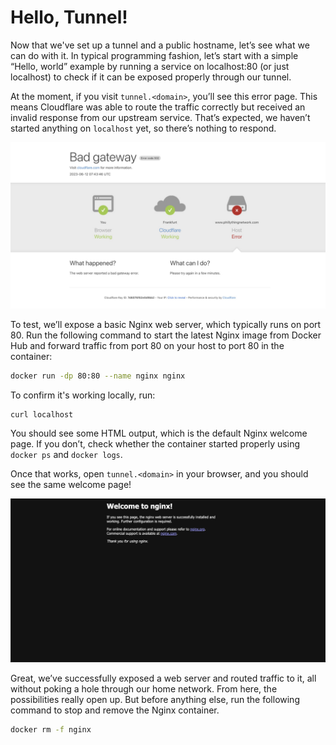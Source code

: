 # Hello, Tunnel!
Now that we've set up a tunnel and a public hostname, let’s see what we can do with it. In typical programming fashion, let’s start with a simple “Hello, world” example by running a service on localhost:80 (or just localhost) to check if it can be exposed properly through our tunnel.

At the moment, if you visit `tunnel.<domain>`, you’ll see this error page. This means Cloudflare was able to route the traffic correctly but received an invalid response from our upstream service. That’s expected, we haven’t started anything on `localhost` yet, so there’s nothing to respond.

![Figure 1](../images/hello-tunnel-1.jpg)

To test, we’ll expose a basic Nginx web server, which typically runs on port 80. Run the following command to start the latest Nginx image from Docker Hub and forward traffic from port 80 on your host to port 80 in the container:

```sh
docker run -dp 80:80 --name nginx nginx
```

To confirm it's working locally, run:

```sh
curl localhost
```

You should see some HTML output, which is the default Nginx welcome page. If you don’t, check whether the container started properly using `docker ps` and `docker logs`.

Once that works, open `tunnel.<domain>` in your browser, and you should see the same welcome page!

![Figure 1](../images/hello-tunnel-2.jpg)


Great, we’ve successfully exposed a web server and routed traffic to it, all without poking a hole through our home network. From here, the possibilities really open up. But before anything else, run the following command to stop and remove the Nginx container.

```sh
docker rm -f nginx
```
